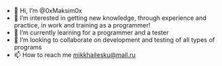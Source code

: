 - 👋 Hi, I’m @0xMaksim0x
- 👀 I’m interested in getting new knowledge, through experience and practice, in work and training as a programmer!
- 🌱 I’m currently learning for a programmer and a tester
- 💞️ I’m looking to collaborate on development and testing of all types of programs
- 📫 How to reach me mikkhailesku@mail.ru